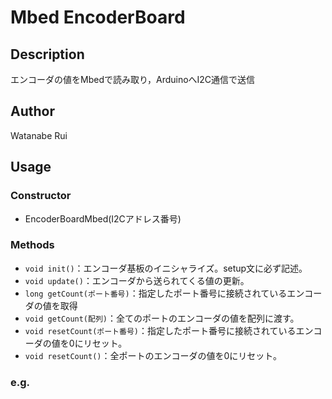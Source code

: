 # Mbed EncoderBoard

## Description

エンコーダの値をMbedで読み取り，ArduinoへI2C通信で送信

## Author
Watanabe Rui

## Usage

### Constructor
* EncoderBoardMbed(I2Cアドレス番号)

### Methods
* `void init()`：エンコーダ基板のイニシャライズ。setup文に必ず記述。
* `void update()`：エンコーダから送られてくる値の更新。
* `long getCount(ポート番号)`：指定したポート番号に接続されているエンコーダの値を取得
* `void getCount(配列)`：全てのポートのエンコーダの値を配列に渡す。
* `void resetCount(ポート番号)`：指定したポート番号に接続されているエンコーダの値を0にリセット。
* `void resetCount()`：全ポートのエンコーダの値を0にリセット。

### e.g.




